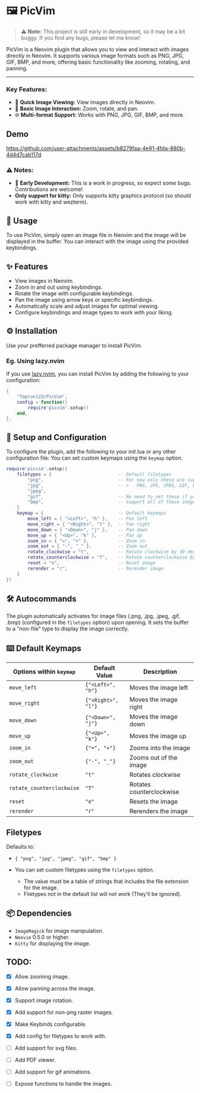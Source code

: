# 🖼️ PicVim

> ⚠️ **Note:** This project is still early in development, so it may be a bit buggy. If you find any bugs, please let me know!


PicVim is a Neovim plugin that allows you to view and interact with images directly in Neovim. It supports various image formats such as PNG, JPG, GIF, BMP, and more, offering basic functionality like zooming, rotating, and panning.

---

### Key Features:
- 🚀 **Quick Image Viewing:** View images directly in Neovim.
- 🔄 **Basic Image Interaction:** Zoom, rotate, and pan.
- 🌐 **Multi-format Support:** Works with PNG, JPG, GIF, BMP, and more.


## Demo


https://github.com/user-attachments/assets/b8279faa-4e91-4fda-880b-4d4d7cab117d


### ⚠️  Notes:
- 🔧 **Early Development:** This is a work in progress, so expect some bugs. Contributions are welcome!
- **Only support for kitty:** Only supports kitty graphics protocol (so should work with kitty and wezterm).


## 📖 Usage

To use PicVim, simply open an image file in Neovim and the image will be displayed in the buffer. You can interact with the image using the provided keybindings.


## ✨ Features

- View images in Neovim.
- Zoom in and out using keybindings.
- Rotate the image with configurable keybindings.
- Pan the image using arrow keys or specific keybindings.
- Automatically scale and adjust images for optimal viewing.
- Configure keybindings and image types to work with your liking.


## ⚙️  Installation

Use your prefferred package manager to install PicVim.


### Eg. Using lazy.nvim

If you use [lazy.nvim](https://github.com/folke/lazy.nvim), you can install PicVim by adding the following to your configuration:


```lua
{
    "Toprun123/PicVim",
    config = function()
        require'picvim'.setup()
    end,
},
```

## 🔧 Setup and Configuration

To configure the plugin, add the following to your init.lua or any other configuration file:
You can set custom keymaps using the `keymap` option.

```lua
require'picvim'.setup({
    filetypes = {                         -- Default filetypes
        "png",                            -- For now only these are supported:
        "jpg",                            -- >   PNG, JPG, JPEG, GIF, BMP
        "jpeg",
        "gif",                            -- No need to set these if you want to
        "bmp",                            -- support all of these image formats.
    }
    keymap = {                            -- Default keymaps
        move_left = { "<Left>", "h" },    -- Pan left
        move_right = { "<Right>", "l" },  -- Pan right
        move_down = { "<Down>", "j" },    -- Pan down
        move_up = { "<Up>", "k" },        -- Pan up
        zoom_in = { "=", "+" },           -- Zoom in
        zoom_out = { "-", "_" },          -- Zoom out
        rotate_clockwise = "t",           -- Rotate clockwise by 30 degrees
        rotate_counterclockwise = "T",    -- Rotate counterclockwise by 30 degrees
        reset = "o",                      -- Reset image
        rerender = "r",                   -- Rerender image
    }
})
```

## 🛠️ Autocommands

The plugin automatically activates for image files (.png, .jpg, .jpeg, .gif, .bmp) (configured in the `filetypes` option) upon opening. It sets the buffer to a "non-file" type to display the image correctly.

## ⌨️  Default Keymaps

| Options within `keymap`     | Default Value         | Description              |
|-----------------------------|-----------------------|--------------------------|
| `move_left`                 | `{"<Left>", "h"}`     | Moves the image left     |
| `move_right`                | `{"<Right>", "l"}`    | Moves the image right    |
| `move_down`                 | `{"<Down>", "j"}`     | Moves the image down     |
| `move_up`                   | `{"<Up>", "k"}`       | Moves the image up       |
| `zoom_in`                   | `{"=", "+"}`          | Zooms into the image     |
| `zoom_out`                  | `{"-", "_"}`          | Zooms out of the image   |
| `rotate_clockwise`          | `"t"`                 | Rotates clockwise        |
| `rotate_counterclockwise`   | `"T"`                 | Rotates counterclockwise |
| `reset`                     | `"o"`                 | Resets the image         |
| `rerender`                  | `"r"`                 | Rerenders the image      |

## Filetypes

Defaults to:
- `{ "png", "jpg", "jpeg", "gif", "bmp" }`

- You can set custom filetypes using the `filetypes` option.
    - The value must be a table of strings that includes the file extension for the image.
    - Filetypes not in the default list will not work (They'll be ignored).

## 📦 Dependencies

- `ImageMagick` for image manipulation.
- `Neovim` 0.5.0 or higher.
- `Kitty` for displaying the image.

##  TODO:

- [x] Allow zooming image.
- [x] Allow panning across the image.
- [x] Support image rotation.
- [x] Add support for non-png raster images.
- [x] Make Keybinds configurable.
- [x] Add config for filetypes to work with.
- [ ] Add support for svg files.
- [ ] Add PDF viewer.
- [ ] Add support for gif animations.
- [ ] Expose functions to handle the images.

